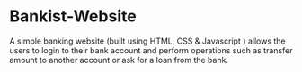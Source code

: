 # Bankist-Website
A simple banking website (built using HTML, CSS &amp; Javascript ) allows the users to login to their bank account and perform operations such as transfer amount to another account or ask for a loan from the bank.
